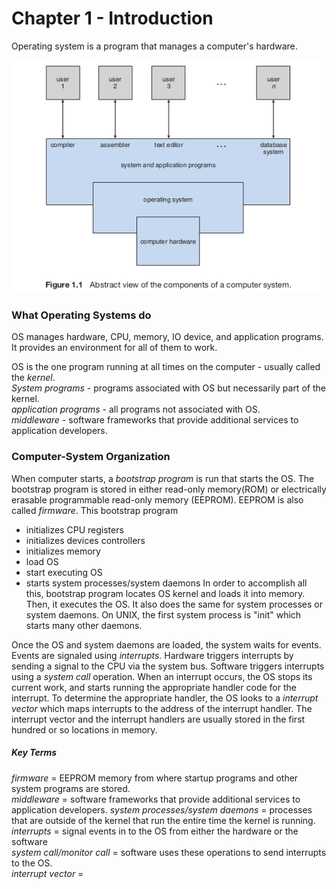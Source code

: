 Chapter 1 - Introduction
=========================
Operating system is a program that manages a computer's hardware.

![](chapter_1/4ec1bce8544f6e7ef5e0a7e9b99c7f58.png)

### What Operating Systems do

OS manages hardware, CPU, memory, IO device, and application programs. It provides an environment for all of them to work.

OS is the one program running at all times on the computer - usually called the *kernel*.  
*System programs* - programs associated with OS but necessarily part of the kernel.  
*application programs* - all programs not associated with OS.  
*middleware* - software frameworks that provide additional services to application developers.

### Computer-System Organization
When computer starts, a *bootstrap program* is run that starts the OS. The bootstrap program is stored in either read-only memory(ROM) or electrically erasable programmable read-only memory (EEPROM). EEPROM is also called *firmware*. This bootstrap program
* initializes CPU registers
* initializes devices controllers
* initializes memory
* load OS
* start executing OS
* starts system processes/system daemons
In order to accomplish all this, bootstrap program locates OS kernel and loads it into memory. Then, it executes the OS. It also does the same for system processes or system daemons. On UNIX, the first system process is "init" which starts many other daemons.

Once the OS and system daemons are loaded, the system waits for events. Events are signaled using *interrupts*. Hardware triggers interrupts by sending a signal to the CPU via the system bus. Software triggers interrupts using a *system call* operation. When an interrupt occurs, the OS stops its current work, and starts running the appropriate handler code for the interrupt. To determine the appropriate handler, the OS looks to a *interrupt vector* which maps interrupts to the address of the interrupt handler. The interrupt vector and the interrupt handlers are usually stored in the first hundred or so locations in memory.


##### Key Terms
*firmware* = EEPROM memory from where startup programs and other system programs are stored.  
*middleware* = software frameworks that provide additional services to application developers.
*system processes/system daemons* = processes that are outside of the kernel that run the entire time the kernel is running.
*interrupts* = signal events in to the OS from either the hardware or the software  
*system call/monitor call* = software uses these operations to send interrupts to the OS.   
*interrupt vector* = 
